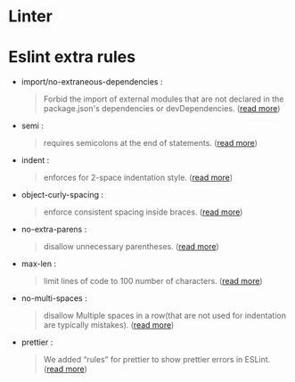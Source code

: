 # Linter
# Eslint extra rules
- import/no-extraneous-dependencies :
  > Forbid the import of external modules that are not declared in the
  package.json's dependencies or devDependencies. ([read more](https://github.com/benmosher/eslint-plugin-import/blob/master/docs/rules/no-extraneous-dependencies.md))
- semi : 
  > requires semicolons at the end of statements. ([read more](https://eslint.org/docs/rules/semi)) 
- indent : 
  > enforces for 2-space indentation style. ([read more](https://eslint.org/docs/rules/indent-legacy#enforce-consistent-indentation-indent-legacy)) 
- object-curly-spacing : 
  > enforce consistent spacing inside braces. ([read more](https://eslint.org/docs/rules/object-curly-spacing#enforce-consistent-spacing-inside-braces-object-curly-spacing))
- no-extra-parens :
  > disallow unnecessary parentheses. ([read more](https://eslint.org/docs/rules/no-extra-parens))
- max-len :
  > limit lines of code to 100 number of characters. ([read more](https://eslint.org/docs/rules/max-len#enforce-a-maximum-line-length-max-len))
- no-multi-spaces : 
  > disallow Multiple spaces in a row(that are not used for indentation
   are typically mistakes). ([read more](https://eslint.org/docs/rules/no-multi-spaces#disallow-multiple-spaces-no-multi-spaces))
- prettier :  
   > We added “rules” for prettier to show prettier errors in ESLint. 
   ([read more](https://medium.com/@joshuacrass/javascript-linting-and-formatting-with-eslint-prettier-and-airbnb-30eb746db862))